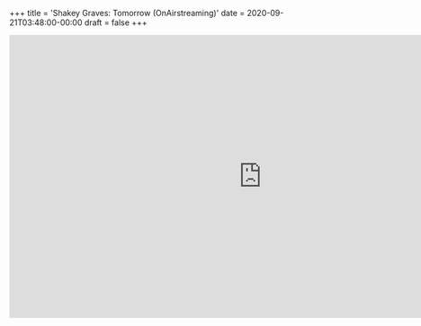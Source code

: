 +++
title = 'Shakey Graves: Tomorrow (OnAirstreaming)'
date = 2020-09-21T03:48:00-00:00
draft = false
+++

<iframe width="896" height="504" src="https://www.youtube.com/embed/mxYCpYG73BI?si=gnB7Dbu4vNSQ2m4x" title="YouTube video player" frameborder="0" allow="accelerometer; autoplay; clipboard-write; encrypted-media; gyroscope; picture-in-picture; web-share" referrerpolicy="strict-origin-when-cross-origin" allowfullscreen></iframe>
